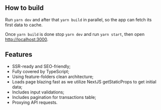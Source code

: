 ## How to build

Run `yarn dev` and after that `yarn build` in parallel,
so the app can fetch its first data to cache.

Once `yarn build` is done stop `yarn dev` and run `yarn start`, then open [http://localhost:3000](http://localhost:3000).

## Features

* SSR-ready and SEO-friendly;
* Fully covered by TypeScript;
* Using feature-folders clean architecture;
* Loads page blazing fast as we utilize NextJS getStaticProps to get initial data;
* Includes input validations;
* Includes pagination for transactions table;
* Proxying API requests.
